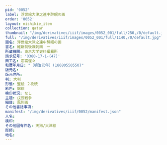 ```yaml
---
pid: '0052'
label: 浮世絵大津之連中醉眠の画
order: '0052'
layout: nishikie_item
collection: qatar
thumbnail: "/img/derivatives/iiif/images/0052_001/full/250,/0/default.jpg"
full: "/img/derivatives/iiif/images/0052_001/full/1140,/0/default.jpg"
題名: 浮世絵大津之連中醉眠の画
書名: 維新前後諷刺画　一
所蔵機関: 東京大学史料編纂所
請求記号: '0380-17-1-(47)'
画工名: 応需惺々
和暦年月日: "（明治元年）(18680550550)"
版元名: 
版元住所: 
判: 大判
形態: 竪絵 ２枚続
彩色: 錦絵
検印状況: なし
主題: 戊辰戦争
細目: 風刺画
その他書誌事項: 
manifest: "/img/derivatives/iiif/0052/manifest.json"
人名: 
検印: 
その他固有件名: 天狗/大津絵
彫師: 
地名: 
---
```

